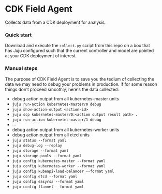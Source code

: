 # CDK Field Agent

Collects data from a CDK deployment for analysis.

### Quick start

Download and execute the `collect.py` script from this repo on a box that has
Juju configured such that the current controller and model are pointed at your
CDK deployment of interest.

### Manual steps

The purpose of CDK Field Agent is to save you the tedium of collecting the data
we may need to debug your problems in production. If for some reason things don't
proceed smoothly, here's the data collected:

 - debug action output from all kubernetes-master units
  - `juju run-action kubernetes-master/0 debug`
  - `juju show-action-output <action-id>`
  - `juju scp kubernetes-master/0:<action output result path> .`
  - `juju run-action kubernetes-master/1 debug`
  - ...
 - debug action output from all kubernetes-worker units
 - debug action output from all etcd units
 - `juju status --format yaml`
 - `juju debug-log --replay`
 - `juju storage --format yaml`
 - `juju storage-pools --format yaml`
 - `juju config kubernetes-master --format yaml`
 - `juju config kubernetes-worker --format yaml`
 - `juju config kubeapi-load-balancer --format yaml`
 - `juju config etcd --format yaml`
 - `juju config easyrsa --format yaml`
 - `juju config flannel --format yaml`
